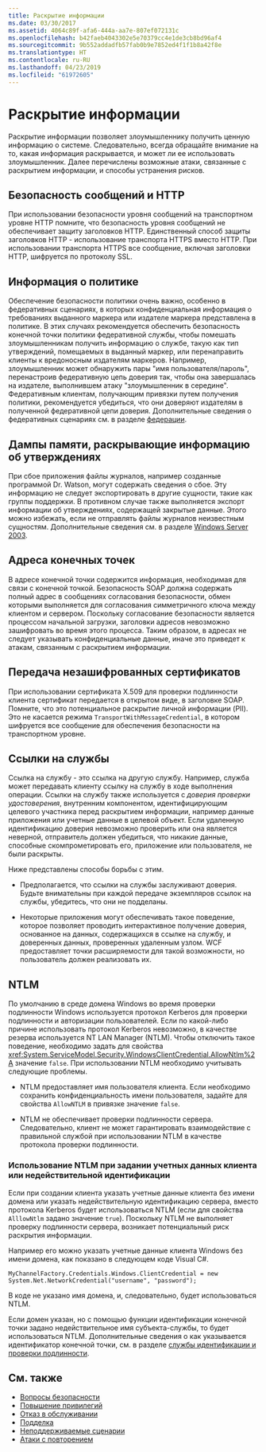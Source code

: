 ```yaml
---
title: Раскрытие информации
ms.date: 03/30/2017
ms.assetid: 4064c89f-afa6-444a-aa7e-807ef072131c
ms.openlocfilehash: b42faeb4043302e5e70379cc4e1de3cb8bd96af4
ms.sourcegitcommit: 9b552addadfb57fab0b9e7852ed4f1f1b8a42f8e
ms.translationtype: HT
ms.contentlocale: ru-RU
ms.lasthandoff: 04/23/2019
ms.locfileid: "61972605"
---
```

# <a name="information-disclosure"></a>Раскрытие информации
Раскрытие информации позволяет злоумышленнику получить ценную информацию о системе. Следовательно, всегда обращайте внимание на то, какая информация раскрывается, и может ли ее использовать злоумышленник. Далее перечислены возможные атаки, связанные с раскрытием информации, и способы устранения рисков.  
  
## <a name="message-security-and-http"></a>Безопасность сообщений и HTTP  
 При использовании безопасности уровня сообщений на транспортном уровне HTTP помните, что безопасность уровня сообщений не обеспечивает защиту заголовков HTTP. Единственный способ защиты заголовков HTTP - использование транспорта HTTPS вместо HTTP. При использовании транспорта HTTPS все сообщение, включая заголовки HTTP, шифруется по протоколу SSL.  
  
## <a name="policy-information"></a>Информация о политике  
 Обеспечение безопасности политики очень важно, особенно в федеративных сценариях, в которых конфиденциальная информация о требованиях выданного маркера или издателе маркера представлена в политике. В этих случаях рекомендуется обеспечить безопасность конечной точки политики федеративной службы, чтобы помешать злоумышленникам получить информацию о службе, такую как тип утверждений, помещаемых в выданный маркер, или перенаправить клиенты к вредоносным издателям маркеров. Например, злоумышленник может обнаружить пары "имя пользователя/пароль", перенастроив федеративную цепь доверия так, чтобы она завершалась на издателе, выполнившем атаку "злоумышленник в середине". Федеративным клиентам, получающим привязки путем получения политики, рекомендуется убедиться, что они доверяют издателям в полученной федеративной цепи доверия. Дополнительные сведения о федеративных сценариях см. в разделе [федерации](../../../../docs/framework/wcf/feature-details/federation.md).  
  
## <a name="memory-dumps-can-reveal-claim-information"></a>Дампы памяти, раскрывающие информацию об утверждениях  
 При сбое приложения файлы журналов, например созданные программой Dr. Watson, могут содержать сведения о сбое. Эту информацию не следует экспортировать в другие сущности, такие как группы поддержки. В противном случае также выполняется экспорт информации об утверждениях, содержащей закрытые данные. Этого можно избежать, если не отправлять файлы журналов неизвестным сущностям. Дополнительные сведения см. в разделе [Windows Server 2003](https://go.microsoft.com/fwlink/?LinkId=89160).  
  
## <a name="endpoint-addresses"></a>Адреса конечных точек  
 В адресе конечной точки содержится информация, необходимая для связи с конечной точкой. Безопасность SOAP должна содержать полный адрес в сообщениях согласования безопасности, обмен которыми выполняется для согласования симметричного ключа между клиентом и сервером. Поскольку согласование безопасности является процессом начальной загрузки, заголовки адресов невозможно зашифровать во время этого процесса. Таким образом, в адресах не следует указывать конфиденциальные данные, иначе это приведет к атакам, связанным с раскрытием информации.  
  
## <a name="certificates-transferred-unencrypted"></a>Передача незашифрованных сертификатов  
 При использовании сертификата X.509 для проверки подлинности клиента сертификат передается в открытом виде, в заголовке SOAP. Помните, что это потенциальное раскрытие личной информации (PII). Это не касается режима `TransportWithMessageCredential`, в котором шифруется все сообщение для обеспечения безопасности на транспортном уровне.  
  
## <a name="service-references"></a>Ссылки на службы  
 Ссылка на службу - это ссылка на другую службу. Например, служба может передавать клиенту ссылку на службу в ходе выполнения операции. Ссылки на службу также используется с *доверия проверки удостоверения*, внутренним компонентом, идентифицирующим целевого участника перед раскрытием информации, например данные приложения или учетные данные в целевой объект. Если удаленную идентификацию доверия невозможно проверить или она является неверной, отправитель должен убедиться, что никакие данные, способные скомпрометировать его, приложение или пользователя, не были раскрыты.  
  
 Ниже представлены способы борьбы с этим.  
  
- Предполагается, что ссылки на службы заслуживают доверия. Будьте внимательны при каждой передаче экземпляров ссылок на службы, убедитесь, что они не подделаны.  
  
- Некоторые приложения могут обеспечивать такое поведение, которое позволяет проводить интерактивное получение доверия, основанное на данных, содержащихся в ссылке на службу, и доверенных данных, проверенных удаленным узлом. WCF предоставляет точки расширяемости для такой возможности, но пользователь должен реализовать их.  
  
## <a name="ntlm"></a>NTLM  
 По умолчанию в среде домена Windows во время проверки подлинности Windows используется протокол Kerberos для проверки подлинности и авторизации пользователей. Если по какой-либо причине использовать протокол Kerberos невозможно, в качестве резерва используется NT LAN Manager (NTLM). Чтобы отключить такое поведение, необходимо задать для свойства <xref:System.ServiceModel.Security.WindowsClientCredential.AllowNtlm%2A> значение `false`. При использовании NTLM необходимо учитывать следующие проблемы.  
  
- NTLM предоставляет имя пользователя клиента. Если необходимо сохранить конфиденциальность имени пользователя, задайте для свойства `AllowNTLM` в привязке значение `false`.  
  
- NTLM не обеспечивает проверки подлинности сервера. Следовательно, клиент не может гарантировать взаимодействие с правильной службой при использовании NTLM в качестве протокола проверки подлинности.  
  
### <a name="specifying-client-credentials-or-invalid-identity-forces-ntlm-usage"></a>Использование NTLM при задании учетных данных клиента или недействительной идентификации  
 Если при создании клиента указать учетные данные клиента без имени домена или указать недействительную идентификацию сервера, вместо протокола Kerberos будет использоваться NTLM (если для свойства `AlllowNtlm` задано значение `true`). Поскольку NTLM не выполняет проверку подлинности сервера, возникает потенциальный риск раскрытия информации.  
  
 Например его можно указать учетные данные клиента Windows без имени домена, как показано в следующем коде Visual C#.  
  
```  
MyChannelFactory.Credentials.Windows.ClientCredential = new System.Net.NetworkCredential("username", "password");  
```  
  
 В коде не указано имя домена, и, следовательно, будет использоваться NTLM.  
  
 Если домен указан, но с помощью функции идентификации конечной точки задано недействительное имя субъекта-службы, то будет использоваться NTLM. Дополнительные сведения о как указывается идентификатор конечной точки, см. в разделе [службы идентификации и проверки подлинности](../../../../docs/framework/wcf/feature-details/service-identity-and-authentication.md).  
  
## <a name="see-also"></a>См. также

- [Вопросы безопасности](../../../../docs/framework/wcf/feature-details/security-considerations-in-wcf.md)
- [Повышение привилегий](../../../../docs/framework/wcf/feature-details/elevation-of-privilege.md)
- [Отказ в обслуживании](../../../../docs/framework/wcf/feature-details/denial-of-service.md)
- [Подделка](../../../../docs/framework/wcf/feature-details/tampering.md)
- [Неподдерживаемые сценарии](../../../../docs/framework/wcf/feature-details/unsupported-scenarios.md)
- [Атаки с повторением](../../../../docs/framework/wcf/feature-details/replay-attacks.md)
